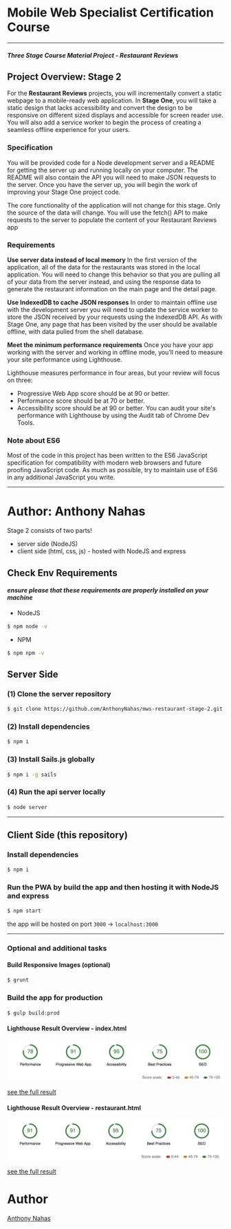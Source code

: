 # Mobile Web Specialist Certification Course


---
#### _Three Stage Course Material Project - Restaurant Reviews_

## Project Overview: Stage 2

For the **Restaurant Reviews** projects, you will incrementally convert a static webpage to a mobile-ready web application. In **Stage One**, you will take a static design that lacks accessibility and convert the design to be responsive on different sized displays and accessible for screen reader use. You will also add a service worker to begin the process of creating a seamless offline experience for your users.

### Specification


You will be provided code for a Node development server and a README for getting the server up and running locally on your computer. The README will also contain the API you will need to make JSON requests to the server. Once you have the server up, you will begin the work of improving your Stage One project code.

The core functionality of the application will not change for this stage. Only the source of the data will change. You will use the fetch() API to make requests to the server to populate the content of your Restaurant Reviews app

### Requirements

**Use server data instead of local memory** In the first version of the application, all of the data for the restaurants was stored in the local application. You will need to change this behavior so that you are pulling all of your data from the server instead, and using the response data to generate the restaurant information on the main page and the detail page.

**Use IndexedDB to cache JSON responses** In order to maintain offline use with the development server you will need to update the service worker to store the JSON received by your requests using the IndexedDB API. As with Stage One, any page that has been visited by the user should be available offline, with data pulled from the shell database.

**Meet the minimum performance requirements** Once you have your app working with the server and working in offline mode, you’ll need to measure your site performance using Lighthouse.


Lighthouse measures performance in four areas, but your review will focus on three:

+ Progressive Web App score should be at 90 or better.
+ Performance score should be at 70 or better.
+ Accessibility score should be at 90 or better.
You can audit your site's performance with Lighthouse by using the Audit tab of Chrome Dev Tools.

### Note about ES6

Most of the code in this project has been written to the ES6 JavaScript specification for compatibility with modern web browsers and future proofing JavaScript code. As much as possible, try to maintain use of ES6 in any additional JavaScript you write. 


---

# Author: Anthony Nahas

Stage 2 consists of two parts!

- server side (NodeJS)
- client side (html, css, js) - hosted with NodeJS and express

## Check Env Requirements
#### _ensure please that these requirements are properly installed on your machine_
- NodeJS 
```bash 
$ npm node -v
```
- NPM
```bash 
$ npm npm -v
```

## Server Side

### (1) Clone the server repository
```bash 
$ git clone https://github.com/AnthonyNahas/mws-restaurant-stage-2.git
```

### (2) Install dependencies
```bash 
$ npm i
```

### (3) Install Sails.js globally
```bash 
$ npm i -g sails
```

### (4) Run the api server locally
```bash 
$ node server
```

---

## Client Side (this repository)

### Install dependencies
```bash 
$ npm i
```

### Run the PWA by build the app and then hosting it with NodeJS and express
```bash 
$ npm start
```

the app will be hosted on port `3000` -> `localhost:3000`

---

### Optional and additional tasks

#### Build Responsive Images (optional)
```bash 
$ grunt
```

### Build the app for production
```bash 
$ gulp build:prod
```


#### Lighthouse Result Overview - index.html
![](lighthouse/stage2_index.png)

[see the full result](lighthouse/stage2_index_.html)

#### Lighthouse Result Overview - restaurant.html
![](lighthouse/stage2_restaurant.png)

[see the full result](lighthouse/stage2_restaurant_.html)


# Author

[Anthony Nahas](https://github.com/AnthonyNahas)
